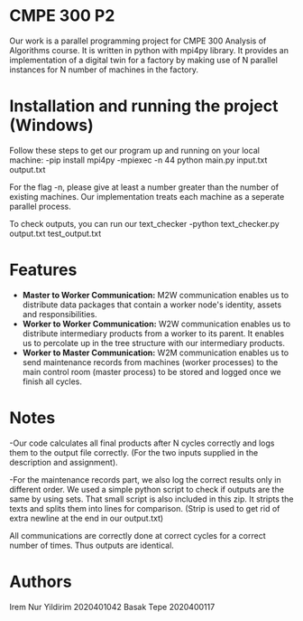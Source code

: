# CMPE 300 P2 

Our work is a parallel programming project for CMPE 300 Analysis of Algorithms course. It is written in python with mpi4py library. 
It provides an implementation of a digital twin for a factory by making use of N parallel instances for N number of machines in the factory. 

# Installation and running the project (Windows)

Follow these steps to get our program up and running on your local machine:
    -pip install mpi4py
    -mpiexec -n 44 python main.py input.txt output.txt

For the flag -n, please give at least a number greater than the number of existing machines.
Our implementation treats each machine as a seperate parallel process.

To check outputs, you can run our text_checker
    -python text_checker.py output.txt test_output.txt


# Features

- **Master to Worker Communication:** M2W communication enables us to distribute data packages that contain a worker node's identity, assets and responsibilities.
- **Worker to Worker Communication:** W2W communication enables us to distribute intermediary products from a worker to its parent. It enables us to percolate up in the tree structure with our intermediary products.
- **Worker to Master Communication:** W2M communication enables us to send maintenance records from machines (worker processes) to the main control room (master process) to be stored and logged once we finish all cycles.

# Notes
-Our code calculates all final products after N cycles correctly and logs them to the output file correctly.
(For the two inputs supplied in the description and assignment).

-For the maintenance records part, we also log the correct results only in different order.
We used a simple python script to check if outputs are the same by using sets. That small script is also included in this zip.
It stripts the texts and splits them into lines for comparison. (Strip is used to get rid of extra newline at the end in our output.txt)

All communications are correctly done at correct cycles for a correct number of times. Thus outputs are identical.

# Authors

Irem Nur Yildirim    2020401042
Basak Tepe           2020400117
